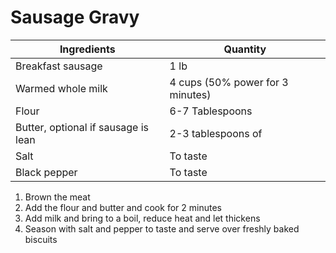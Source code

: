 Sausage Gravy
=============

Ingredients | Quantity
-|-
Breakfast sausage |1 lb 
Warmed whole milk |4 cups (50% power for 3 minutes)
Flour |6-7 Tablespoons 
Butter, optional if sausage is lean | 2-3 tablespoons of 
Salt| To taste
Black pepper| To taste 

1. Brown the meat
2. Add the flour and butter and cook for 2 minutes
3. Add milk and bring to a boil, reduce heat and let thickens
4. Season with salt and pepper to taste and serve over freshly baked biscuits
